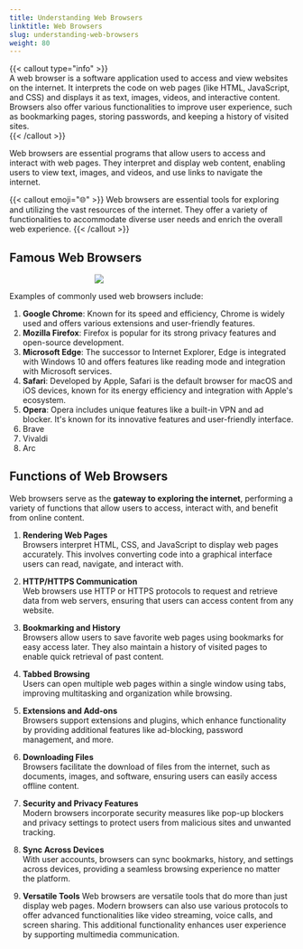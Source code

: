 ```yaml
---
title: Understanding Web Browsers
linktitle: Web Browsers
slug: understanding-web-browsers
weight: 80
---
```


{{< callout type="info" >}}  
A web browser is a software application used to access and view websites on the internet. It interprets the code on web pages (like HTML, JavaScript, and CSS) and displays it as text, images, videos, and interactive content. Browsers also offer various functionalities to improve user experience, such as bookmarking pages, storing passwords, and keeping a history of visited sites.  
{{< /callout >}}

Web browsers are essential programs that allow users to access and interact with web pages. They interpret and display web content, enabling users to view text, images, and videos, and use links to navigate the internet.

{{< callout emoji="🌐" >}}
Web browsers are essential tools for exploring and utilizing the vast resources of the internet. They offer a variety of functionalities to accommodate diverse user needs and enrich the overall web experience.
{{< /callout >}}

## Famous Web Browsers

<div style="width:40%;margin: auto">

![](/images/browser-773215_1280.png)

</div>

Examples of commonly used web browsers include:

1. **Google Chrome**: Known for its speed and efficiency, Chrome is widely used and offers various extensions and user-friendly features.
2. **Mozilla Firefox**: Firefox is popular for its strong privacy features and open-source development.
3. **Microsoft Edge**: The successor to Internet Explorer, Edge is integrated with Windows 10 and offers features like reading mode and integration with Microsoft services.
4. **Safari**: Developed by Apple, Safari is the default browser for macOS and iOS devices, known for its energy efficiency and integration with Apple's ecosystem.
5. **Opera**: Opera includes unique features like a built-in VPN and ad blocker. It's known for its innovative features and user-friendly interface.
6. Brave
7. Vivaldi
8. Arc

## Functions of Web Browsers

Web browsers serve as the **gateway to exploring the internet**, performing a variety of functions that allow users to access, interact with, and benefit from online content.

1. **Rendering Web Pages**  
   Browsers interpret HTML, CSS, and JavaScript to display web pages accurately. This involves converting code into a graphical interface users can read, navigate, and interact with.

2. **HTTP/HTTPS Communication**  
   Web browsers use HTTP or HTTPS protocols to request and retrieve data from web servers, ensuring that users can access content from any website.

3. **Bookmarking and History**  
   Browsers allow users to save favorite web pages using bookmarks for easy access later. They also maintain a history of visited pages to enable quick retrieval of past content.

4. **Tabbed Browsing**  
   Users can open multiple web pages within a single window using tabs, improving multitasking and organization while browsing.

5. **Extensions and Add-ons**  
   Browsers support extensions and plugins, which enhance functionality by providing additional features like ad-blocking, password management, and more.

6. **Downloading Files**  
   Browsers facilitate the download of files from the internet, such as documents, images, and software, ensuring users can easily access offline content.

7. **Security and Privacy Features**  
   Modern browsers incorporate security measures like pop-up blockers and privacy settings to protect users from malicious sites and unwanted tracking.

8. **Sync Across Devices**  
   With user accounts, browsers can sync bookmarks, history, and settings across devices, providing a seamless browsing experience no matter the platform.
9. **Versatile Tools**
   Web browsers are versatile tools that do more than just display web pages. Modern browsers can also use various protocols to offer advanced functionalities like video streaming, voice calls, and screen sharing. This additional functionality enhances user experience by supporting multimedia communication.
